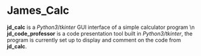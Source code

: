 # **James_Calc**
**jd_calc** is a *Python3*/*tkinter* GUI interface of a simple calculator program \n
**jd_code_professor** is a code presentation tool built in *Python3/tkinter*, the program is currently set up to display and comment on the code from **jd_calc**. 
